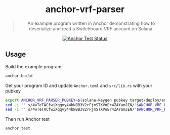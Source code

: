<div align="center">

<!-- commonheader -->

<!-- commonheaderstop -->

# anchor-vrf-parser

> An example program written in Anchor demonstrating how to deserialize and read
> a Switchboard VRF account on Solana.

[![Anchor Test Status](https://github.com/switchboard-xyz/sbv2-solana/actions/workflows/anchor-test.yml/badge.svg)](https://github.com/switchboard-xyz/sbv2-solana/actions/workflows/anchor-test.yml)

</div>

## Usage

Build the example program

```bash
anchor build
```

Get your program ID and update `Anchor.toml` and `src/lib.rs` with your pubkey

```bash
export ANCHOR_VRF_PARSER_PUBKEY=$(solana-keygen pubkey target/deploy/anchor_vrf_parser-keypair.json)
sed -i '' s/4wTeTACfwiXqqvy44bNBB3V2rFjmSTXVoEr4ZAYamJEN/"$ANCHOR_VRF_PARSER_PUBKEY"/g Anchor.toml
sed -i '' s/4wTeTACfwiXqqvy44bNBB3V2rFjmSTXVoEr4ZAYamJEN/"$ANCHOR_VRF_PARSER_PUBKEY"/g src/lib.rs
```

Then run Anchor test

```bash
anchor test
```
